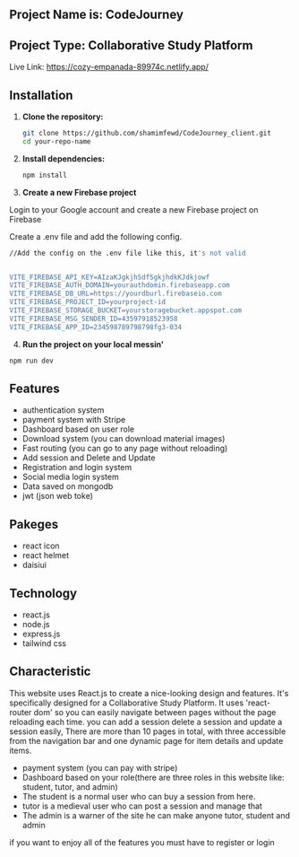 ## Project Name is: CodeJourney
## Project Type: Collaborative Study Platform
Live Link: https://cozy-empanada-89974c.netlify.app/

## Installation


1. **Clone the repository:**

    ```bash
   git clone https://github.com/shamimfewd/CodeJourney_client.git
    cd your-repo-name
    ```


2. **Install dependencies:**

    ```bash
    npm install
    ```
3. **Create a new Firebase project**

Login to your Google account and create a new Firebase project on Firebase

Create a .env file and add the following config.

```bash
//Add the config on the .env file like this, it's not valid


VITE_FIREBASE_API_KEY=AIzaKJgkjhSdfSgkjhdkKJdkjowf
VITE_FIREBASE_AUTH_DOMAIN=yourauthdomin.firebaseapp.com
VITE_FIREBASE_DB_URL=https://yourdburl.firebaseio.com
VITE_FIREBASE_PROJECT_ID=yourproject-id
VITE_FIREBASE_STORAGE_BUCKET=yourstoragebucket.appspot.com
VITE_FIREBASE_MSG_SENDER_ID=43597918523958
VITE_FIREBASE_APP_ID=234598789798798fg3-034

```

4. **Run the project on your local messin'**

```bash
npm run dev
```


## Features 
- authentication system
- payment system with Stripe
- Dashboard based on user role
- Download system (you can download material images)
- Fast routing (you can go to any page without reloading)
- Add session and Delete and Update
- Registration and login system
- Social media login system
- Data saved on mongodb
- jwt (json web toke)


## Pakeges
- react icon
- react helmet
- daisiui


## Technology
- react.js
- node.js
- express.js
- tailwind css

## Characteristic 

This website uses React.js to create a nice-looking design and features. It's specifically designed for a Collaborative Study Platform. It uses 'react-router dom' so you can easily navigate between pages without the page reloading each time. you can add a session delete a session and update a session easily, There are more than 10 pages in total, with three accessible from the navigation bar and one dynamic page for item details and update items.

- payment system (you can pay with stripe)
- Dashboard based on your role(there are three roles in this website like: student, tutor, and admin)
- The student is a normal user who can buy a session from here.
- tutor is a medieval user who can post a session and manage that
- The admin is a warner of the site he can make anyone tutor, student and admin 

if you want to enjoy all of the features you must have to register or login 

